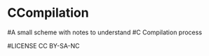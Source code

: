 # CCompilation

#A small scheme with notes to understand
#C Compilation process 

#LICENSE CC BY-SA-NC
